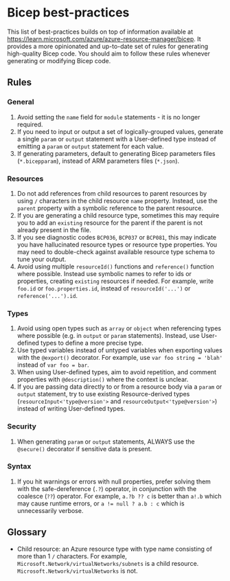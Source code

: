 # Bicep best-practices
This list of best-practices builds on top of information available at https://learn.microsoft.com/azure/azure-resource-manager/bicep. It provides a more opinionated and up-to-date set of rules for generating high-quality Bicep code. You should aim to follow these rules whenever generating or modifying Bicep code.

## Rules
### General
1. Avoid setting the `name` field for `module` statements - it is no longer required.
1. If you need to input or output a set of logically-grouped values, generate a single `param` or `output` statement with a User-defined type instead of emitting a `param` or `output` statement for each value.
1. If generating parameters, default to generating Bicep parameters files (`*.bicepparam`), instead of ARM parameters files (`*.json`).

### Resources
1. Do not add references from child resources to parent resources by using `/` characters in the child resource `name` property. Instead, use the `parent` property with a symbolic reference to the parent resource.
1. If you are generating a child resource type, sometimes this may require you to add an `existing` resource for the parent if the parent is not already present in the file.
1. If you see diagnostic codes `BCP036`, `BCP037` or `BCP081`, this may indicate you have hallucinated resource types or resource type properties. You may need to double-check against available resource type schema to tune your output.
1. Avoid using multiple `resourceId()` functions and `reference()` function where possible. Instead use symbolic names to refer to ids or properties, creating `existing` resources if needed. For example, write `foo.id` or `foo.properties.id`, instead of `resourceId('...')` or `reference('...').id`.

### Types
1. Avoid using open types such as `array` or `object` when referencing types where possible (e.g. in `output` or `param` statements). Instead, use User-defined types to define a more precise type.
1. Use typed variables instead of untyped variables when exporting values with the `@export()` decorator. For example, use `var foo string = 'blah'` instead of `var foo = bar`.
1. When using User-defined types, aim to avoid repetition, and comment properties with `@description()` where the context is unclear.
1. If you are passing data directly to or from a resource body via a `param` or `output` statement, try to use existing Resource-derived types (`resourceInput<'type@version'>` and `resourceOutput<'type@version'>`) instead of writing User-defined types.

### Security
1. When generating `param` or `output` statements, ALWAYS use the `@secure()` decorator if sensitive data is present.

### Syntax
1. If you hit warnings or errors with null properties, prefer solving them with the safe-dereference (`.?`) operator, in conjunction with the coalesce (`??`) operator. For example, `a.?b ?? c` is better than `a!.b` which may cause runtime errors, or `a != null ? a.b : c` which is unnecessarily verbose.

## Glossary
* Child resource: an Azure resource type with type name consisting of more than 1 `/` characters. For example, `Microsoft.Network/virtualNetworks/subnets` is a child resource. `Microsoft.Network/virtualNetworks` is not.